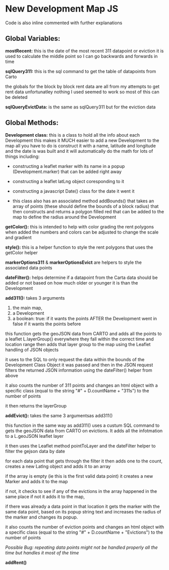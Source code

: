 # New Development Map JS

Code is also inline commented with further explanations

## Global Variables:

**mostRecent:** this is the date of the most recent 311 datapoint or eviction it is used to calculate the middle point so I can go backwards and forwards in time

**sqlQuery311:** this is the sql command to get the table of datapoints from Carto

the globals for the block by block rent data are all from my attempts to get rent data
unfortunatley nothing I used seemed to work so most of this can be deleted

**sqlQueryEvictData:** is the same as sqlQuery311 but for the eviction data

## Global Methods:

**Development class:** this is a class to hold all the info about each Development
this makes it MUCH easier to add a new Development to the map all you have to do is construct it with
a name, latitude and longitude and the date is was built and it will automatically do the math for lots of things including:
* constructing a leaflet marker with its name in a popup (Development.marker) that can be added right away
* constructing a leaflet latLng object coresponding to it
* constructing a javascript Date() class for the date it went it

* this class also has an associated method addBounds() that takes an array of points (these should define the bounds of a block radius)
 that then constructs and returns a polygon filled red that can be added to the map to define the radius around the Development

 **getColor():** this is intended to help with color grading the rent polygons when added the numbers and colors can be adjusted to change the scale and gradient

 **style():** this is a helper function to style the rent polygons that uses the getColor helper

 **markerOptions311** & **markerOptionsEvict** are helpers to style the associated data points

 **dateFilter():** helps determine if a datapoint from the Carta data should be added or not based on how much older or younger it is than the Development

 **add311():**
  takes 3 arguments
  1. the main map,
  2. a Development
  3. a boolean:
    true: if it wants the points AFTER the Development went in
    false if it wants the points before

  this function gets the geoJSON data from CARTO and adds all the points to a leaflet L.layerGroup() everywhere they fall within the correct time and location range then adds that layer group to the map using the Leaflet handling of JSON objects

  it uses to the SQL to only request the data within the bounds of the Development Class Object it was passed and then in the JSON request filters the returned JSON information using the dateFilter() helper from above

  it also counts the number of 311 points and changes an html object with a specific class (equal to the string "#" + D.countName  + "311s") to the number of points

  it then returns the layerGroup

  **addEvict():**
  takes the same 3 argumentsas add311()

  this function in the same way as add311() uses a custum SQL command to gets the geoJSON data from CARTO on evictions. It adds all the infotmation to a L.geoJSON leaflet layer

  it then uses the Leaflet method pointToLayer and the dateFilter helper to filter the gejson data by date

  for each data point that gets through the filter it then adds one to the count, creates a new Latlng object and adds it to an array

  if the array is empty (ie this is the first valid data point) it creates a new Marker and adds it to the map

  if not, it checks to see if any of the evictions in the array happened in the same place if not it adds it to the map,

  if there was already a data point in that location it gets the marker with the same data point, based on its popup string text and increases the radius of the marker and changes its popup.

  it also counts the number of eviction points and changes an html object with a specific class (equal to the string "#" + D.countName  + "Evictions") to the number of points

  *Possible Bug: repeating data points might not be handled properly all the time but handles it most of the time*

  **addRent()**
